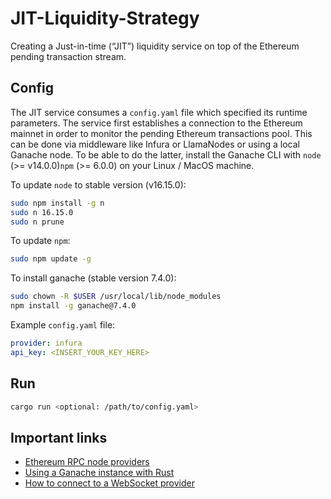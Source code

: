 # JIT-Liquidity-Strategy
Creating a Just-in-time (“JIT”) liquidity service on top of the Ethereum pending transaction stream.

## Config

The JIT service consumes a `config.yaml` file which specified its runtime parameters. The service first establishes a connection to the Ethereum mainnet in order to monitor the pending Ethereum transactions pool. This can be done via middleware like Infura or LlamaNodes or using a local Ganache node. To be able to do the latter, install the Ganache CLI with `node` (>= v14.0.0)`npm` (>= 6.0.0) on your Linux / MacOS machine.

To update `node` to stable version (v16.15.0):
```bash
sudo npm install -g n
sudo n 16.15.0
sudo n prune
```

To update `npm`:
```bash
sudo npm update -g
```

To install ganache (stable version 7.4.0):
```bash
sudo chown -R $USER /usr/local/lib/node_modules
npm install -g ganache@7.4.0
```

Example `config.yaml` file:
```yaml
provider: infura
api_key: <INSERT_YOUR_KEY_HERE>
```

## Run

```bash
cargo run <optional: /path/to/config.yaml>
```

## Important links
- [Ethereum RPC node providers](https://ethereumnodes.com/)
- [Using a Ganache instance with Rust](https://github.com/cl2089/rust-ethereum-tutorial/blob/9de183ee48f25b3fef9f506a4575726061df710c/src/simple_transactions.rs)
- [How to connect to a WebSocket provider](https://github.com/gakonst/ethers-rs/blob/7e7f9041b3f5a601a8fca8ccbce0287518f8cc33/book/providers/ws.md)
